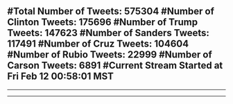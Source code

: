 #Total Number of Tweets: 575304 
#Number of Clinton Tweets: 175696
#Number of Trump Tweets: 147623
#Number of Sanders Tweets: 117491
#Number of Cruz Tweets: 104604
#Number of Rubio Tweets: 22999
#Number of Carson Tweets: 6891
#Current Stream Started at Fri Feb 12 00:58:01 MST
---
---
---
